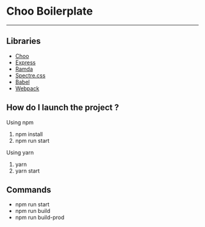 Choo Boilerplate
===
---

## Libraries
- [Choo](https://github.com/yoshuawuyts/choo/)
- [Express](https://github.com/expressjs/express)
- [Ramda](https://github.com/ramda/ramda)
- [Spectre.css](https://github.com/picturepan2/spectre)
- [Babel](https://babeljs.io/)
- [Webpack](https://github.com/webpack/webpack)

## How do I launch the project ?

Using npm
1. npm install
2. npm run start

Using yarn
1. yarn
2. yarn start

## Commands

- npm run start
- npm run build
- npm run build-prod
